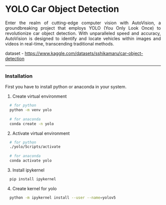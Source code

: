 # YOLO Car Object Detection

<p style="text-align: justify">Enter the realm of cutting-edge computer vision with AutoVision, a groundbreaking project that employs YOLO (You Only Look Once) to revolutionize car object detection. With unparalleled speed and accuracy, AutoVision is designed to identify and locate vehicles within images and videos in real-time, transcending traditional methods.</p>

dataset - https://www.kaggle.com/datasets/sshikamaru/car-object-detection

---

### Installation

First you have to install python or anaconda in your system.

1. Create virtual environment
```bash
  # for python
  python -m venv yolo
  
  # for anaconda
  conda create -n yolo
```

2. Activate virtual environment
```bash
  # for python
  ./yolo/Scripts/activate
  
  # for anaconda
  conda activate yolo
```

3. Install ipykernel
```bash
  pip install ipykernel
```

4. Create kernel for yolo
```bash
  python -m ipykernel install --user --name=yolov5
```